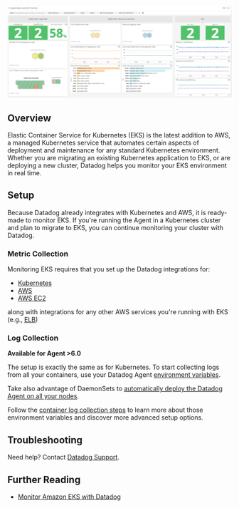 ![EKS Dashboard][1]

## Overview

Elastic Container Service for Kubernetes (EKS) is the latest addition to AWS, a managed Kubernetes service that automates certain aspects of deployment and maintenance for any standard Kubernetes environment. Whether you are migrating an existing Kubernetes application to EKS, or are deploying a new cluster, Datadog helps you monitor your EKS environment in real time.

## Setup

Because Datadog already integrates with Kubernetes and AWS, it is ready-made to monitor EKS. If you're running the Agent in a Kubernetes cluster and plan to migrate to EKS, you can continue monitoring your cluster with Datadog. 

### Metric Collection

Monitoring EKS requires that you set up the Datadog integrations for:

* [Kubernetes][2]
* [AWS][3]
* [AWS EC2][4]

along with integrations for any other AWS services you're running with EKS (e.g., [ELB][5])

### Log Collection

**Available for Agent >6.0**

The setup is exactly the same as for Kubernetes. 
To start collecting logs from all your containers, use your Datadog Agent [environment variables][6].

Take also advantage of DaemonSets to [automatically deploy the Datadog Agent on all your nodes][7]. 

Follow the [container log collection steps][8] to learn more about those environment variables and discover more advanced setup options.

## Troubleshooting
Need help? Contact [Datadog Support][9].

## Further Reading

* [Monitor Amazon EKS with Datadog][10]


[1]: https://raw.githubusercontent.com/DataDog/integrations-core/a30e284214e465844d18b7ac06c7c2b1dab8b43a/amazon_eks/images/eks_screenboard.png
[2]: https://docs.datadoghq.com/integrations/kubernetes/
[3]: https://docs.datadoghq.com/integrations/amazon_web_services/
[4]: https://docs.datadoghq.com/integrations/amazon_ec2/
[5]: https://docs.datadoghq.com/integrations/amazon_elb/
[6]: https://docs.datadoghq.com/agent/basic_agent_usage/kubernetes/#log-collection-setup
[7]: https://docs.datadoghq.com/agent/basic_agent_usage/kubernetes/#container-installation
[8]: https://docs.datadoghq.com/logs/log_collection/docker/#option-2-container-installation
[9]: http://docs.datadoghq.com/help/
[10]: https://www.datadoghq.com/blog/announcing-eks/
